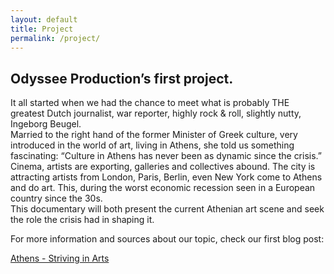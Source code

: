 ```yaml
---
layout: default
title: Project
permalink: /project/
---
```


<div class="container">
  <div class="row">
    <div class="col-xs-12 col-lg-6 col-lg-offset-3">
      <h2>
        Odyssee Production’s first project.
      </h2>
      <p class="text-block">
        It all started when we had the chance to meet what is probably THE greatest Dutch journalist, war reporter, highly rock & roll, slightly nutty, Ingeborg Beugel. <br>
        Married to the right hand of the former Minister of Greek culture, very introduced in the world of art, living in Athens, she told us something fascinating: “Culture in Athens has never been as dynamic since the crisis.” <br>
        Cinema, artists are exporting, galleries and collectives abound. The city is attracting artists from London, Paris, Berlin, even New York come to Athens and do art. This, during the worst economic recession seen in a European country since the 30s. <br>
        This documentary will both present the current Athenian art scene and seek the role the crisis had in shaping it.
      </p>
      <p>
        For more information and sources about our topic, check our first blog post: 
      </p>
      <a href="https://medium.com/@Odysseeprod/athens-striving-in-arts-787b40f6896b" class="odyssee-link">
        Athens - Striving in Arts
      </a>
    </div>
  </div>
</div>